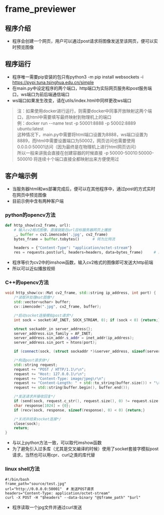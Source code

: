 # frame_previewer

## 程序介绍
* 程序会创建一个网页，用户可以通过post请求将图像发送至该网页，便可以实时预览图像

## 程序运行
* 程序唯一需要pip安装的包只有python3 -m pip install websockets -i https://pypi.tuna.tsinghua.edu.cn/simple
* 在main.py中设定程序的两个端口，http端口为实际网页服务和post服务端口，ws端口为前后端通信端口
* ws端口如果发生改变，请在utils/index.html中同样更改ws端口
> 注：如果使用docker进行运行，则需要docker中同事开放映射这两个端口，且html中需要填写最终映射到物理机上的端口  
> 例：docker run --name test -p 50001:8888 -p 50002:8889 ubuntu:latest  
> 这种情况下，main.py中需要将html端口设置为8888，ws端口设置为8889，而html中需要设置端口为50002，网页访问也需要使用0.0.0.0:50001访问（因为最终是在物理机上进行html网页访问）  
> 所以一般来讲我会直接在创建容器的时候直接 -p 50000-50010:50000-500010 将连续十个端口直接全都映射出来方便使用过  

## 客户端示例
* 当服务器html和ws部署完成后，便可以在其他程序中，通过post的方式实时在网页中预览图像
* 目前示例中含有两种客户端

### python的opencv方法
```python
def http_show(cv2_frame, url):
    # 输入cv2格式图像，直接就能在url目标服务器网页上播放
    _, buffer = cv2.imencode('.jpg', cv2_frame)
    bytes_frame = buffer.tobytes()      # 转为比特流

    headers = {"Content-Type": "application/octet-stream"}
    res = requests.post(url, headers=headers, data=bytes_frame)     # 发送到网页服务器
```
* 程序等价为cv2中的imshow函数，输入cv2格式的图像即可发送大http前端
* 所以可以近似播放视频

### C++的opencv方法
```c++
void http_show(cv::Mat cv2_frame, std::string ip_address, int port) {
    /*读取并处理mat图像*/
    std::vector<uchar> buffer;
    cv::imencode(".jpg", cv2_frame, buffer);

    /*启动socket连接模拟post请求*/
    int sock = socket(AF_INET, SOCK_STREAM, 0); if (sock < 0) {return;}

    struct sockaddr_in server_address{};
    server_address.sin_family = AF_INET;
    server_address.sin_addr.s_addr = inet_addr(ip_address);
    server_address.sin_port = htons(port);

    if (connect(sock, (struct sockaddr *)&server_address, sizeof(server_address)) < 0) {return;}

    /*构造post请求体*/
    std::string request;
    request += "POST / HTTP/1.1\r\n";
    request += "Host: 127.0.0.1\r\n";
    request += "Content-Type: image/jpeg\r\n";
    request += "Content-Length: " + std::to_string(buffer.size()) + "\r\n\r\n";
    request += std::string(buffer.begin(), buffer.end());

    /*发送请求并接收回复*/
    if (send(sock, request.c_str(), request.size(), 0) != request.size()) {return;}
    char response[1024] = {0};
    if (recv(sock, response, sizeof(response), 0) < 0) {return;}

    /*关闭并结束socket连接*/
    close(sock);
    return;
}
```
* 与以上python方法一致，可以取代imshow函数
* 为了避免引入过多库（尤其是交叉编译的时候）使用了socket套接字模拟post请求，当然也可以用cpr、curl之类的库代替

### linux shell方法
```shell
#!/bin/bash
frame_path="source/test.jpg"
url="http://0.0.0.0:50001"  # 发送POST请求
headers="Content-Type: application/octet-stream"
curl -X POST -H "$headers" --data-binary "@$frame_path" "$url"
```
* 程序读取一个jpg文件并通过curl发送
